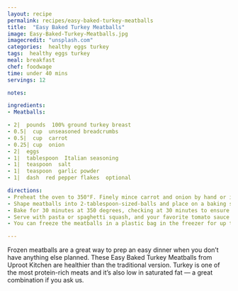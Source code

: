 ```yaml
---
layout: recipe
permalink: recipes/easy-baked-turkey-meatballs
title:  "Easy Baked Turkey Meatballs"
image: Easy-Baked-Turkey-Meatballs.jpg
imagecredit: "unsplash.com"
categories:  healthy eggs turkey
tags:  healthy eggs turkey
meal: breakfast
chef: foodwage
time: under 40 mins
servings: 12

notes:

ingredients:
- Meatballs:

- 2|  pounds  100% ground turkey breast
- 0.5|  cup  unseasoned breadcrumbs
- 0.5|  cup  carrot
- 0.25| cup  onion
- 2|  eggs
- 1|  tablespoon  Italian seasoning
- 1|  teaspoon  salt
- 1|  teaspoon  garlic powder
- 1|  dash  red pepper flakes  optional

directions:
- Preheat the oven to 350°F. Finely mince carrot and onion by hand or in a food processor and then combine all ingredients. Use your hands to gently mix.
- Shape meatballs into 2-tablespoon-sized-balls and place on a baking sheet covered in parchment paper.
- Bake for 30 minutes at 350 degrees, checking at 30 minutes to ensure there is no pink in the middle of the meatballs. Cook for 5 more minutes if needed.
- Serve with pasta or spaghetti squash, and your favorite tomato sauce. You can veg it up by adding sautéed onion, zucchini, red pepper, and grape tomatoes.
- You can freeze the meatballs in a plastic bag in the freezer for up to 3 months, letting them defrost in the fridge or microwave before eating. 

---
```


Frozen meatballs are a great way to prep an easy dinner when you don’t have anything else planned. These Easy Baked Turkey Meatballs from Uproot Kitchen are healthier than the traditional version. Turkey is one of the most protein-rich meats and it’s also low in saturated fat — a great combination if you ask us.